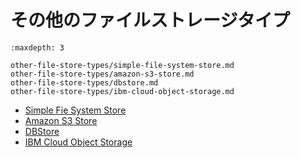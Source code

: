 # その他のファイルストレージタイプ

```{toctree}
:maxdepth: 3

other-file-store-types/simple-file-system-store.md
other-file-store-types/amazon-s3-store.md
other-file-store-types/dbstore.md
other-file-store-types/ibm-cloud-object-storage.md
```

* [Simple Fie System Store](./other-file-store-types/simple-file-system-store.md)
* [Amazon S3 Store](./other-file-store-types/amazon-s3-store.md)
* [DBStore](./other-file-store-types/dbstore.md)
* [IBM Cloud Object Storage](./other-file-store-types/ibm-cloud-object-storage.md)
